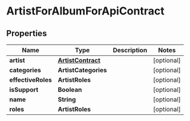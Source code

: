 

# ArtistForAlbumForApiContract

## Properties

Name | Type | Description | Notes
------------ | ------------- | ------------- | -------------
**artist** | [**ArtistContract**](ArtistContract.md) |  |  [optional]
**categories** | **ArtistCategories** |  |  [optional]
**effectiveRoles** | **ArtistRoles** |  |  [optional]
**isSupport** | **Boolean** |  |  [optional]
**name** | **String** |  |  [optional]
**roles** | **ArtistRoles** |  |  [optional]



